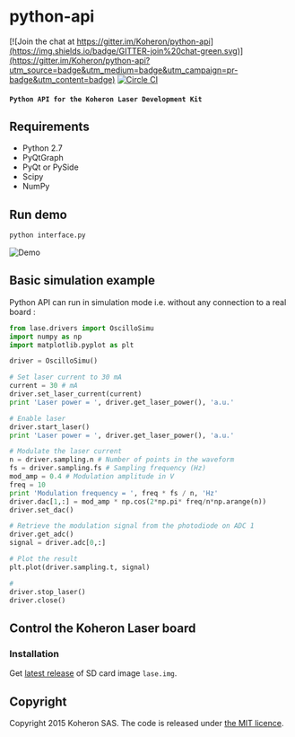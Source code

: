 # python-api

[![Join the chat at https://gitter.im/Koheron/python-api](https://img.shields.io/badge/GITTER-join%20chat-green.svg)](https://gitter.im/Koheron/python-api?utm_source=badge&utm_medium=badge&utm_campaign=pr-badge&utm_content=badge) [![Circle CI](https://circleci.com/gh/Koheron/python-api/tree/master.svg?style=shield)](https://circleci.com/gh/Koheron/python-api/tree/master)

#### `Python API for the Koheron Laser Development Kit`

## Requirements

* Python 2.7
* PyQtGraph
* PyQt or PySide 
* Scipy
* NumPy

## Run demo

```sh
python interface.py
```

![Demo](https://cloud.githubusercontent.com/assets/1735094/9765362/317e8212-5714-11e5-8480-ab3e311260c9.gif)

## Basic simulation example

Python API can run in simulation mode i.e. without any connection to a real board :

```python
from lase.drivers import OscilloSimu
import numpy as np
import matplotlib.pyplot as plt

driver = OscilloSimu()

# Set laser current to 30 mA
current = 30 # mA
driver.set_laser_current(current)
print 'Laser power = ', driver.get_laser_power(), 'a.u.'

# Enable laser
driver.start_laser()
print 'Laser power = ', driver.get_laser_power(), 'a.u.'

# Modulate the laser current
n = driver.sampling.n # Number of points in the waveform
fs = driver.sampling.fs # Sampling frequency (Hz)
mod_amp = 0.4 # Modulation amplitude in V
freq = 10
print 'Modulation frequency = ', freq * fs / n, 'Hz'
driver.dac[1,:] = mod_amp * np.cos(2*np.pi* freq/n*np.arange(n))
driver.set_dac()

# Retrieve the modulation signal from the photodiode on ADC 1
driver.get_adc()
signal = driver.adc[0,:]

# Plot the result
plt.plot(driver.sampling.t, signal)

#
driver.stop_laser()
driver.close()

```

## Control the Koheron Laser board

### Installation

Get [latest release](https://github.com/Koheron/python-api/releases) of SD card image `lase.img`.

## Copyright

Copyright 2015 Koheron SAS. The code is released under [the MIT licence](https://github.com/Koheron/python-api/blob/master/LICENSE).

